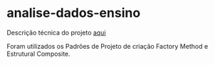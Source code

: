 # analise-dados-ensino

Descrição técnica do projeto [aqui](https://drive.google.com/file/d/1zDP3WHEVbzyCj0gK2-l4WJ52i_OhDsi2/view?usp=sharing)

Foram utilizados os Padrões de Projeto de criação Factory Method e Estrutural Composite.
